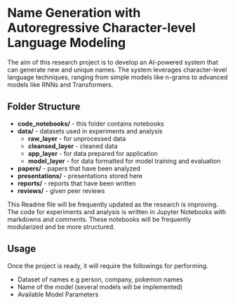 # Name Generation with Autoregressive Character-level Language Modeling

The aim of this research project is to develop an AI-powered system that can generate new and unique names. The system leverages character-level language techniques, ranging from simple models like n-grams to advanced models like RNNs and Transformers.

## Folder Structure
- **code_notebooks/** - this folder contains notebooks
- **data/** - datasets used in experiments and analysis
    - **raw_layer** - for unprocessed data
    - **cleansed_layer** - cleaned data
    - **app_layer** - for data prepared for application
    - **model_layer** - for data formatted for model training and evaluation
- **papers/** - papers that have been analyzed
- **presentations/** - presentations stored here
- **reports/** - reports that have been written
- **reviews/** - given peer reviews

This Readme file will be frequently updated as the research is improving.
The code for experiments and analysis is written in Jupyter Notebooks with markdowns and comments. These notebooks will be frequently modularized and be more structured. 


## Usage
Once the project is ready, it will require the followings for performing.
- Dataset of names e.g person, company, pokemon names
- Name of the model (several models will be implemented)
- Available Model Parameters
